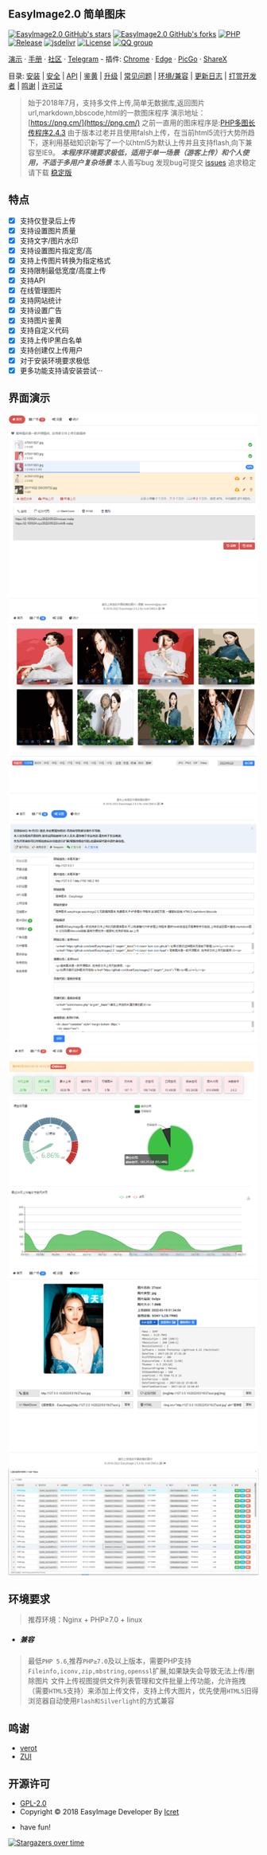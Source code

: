## EasyImage2.0 简单图床

[![EasyImage2.0 GitHub's stars](https://img.shields.io/github/stars/icret/easyImage2.0?style=social)](https://github.com/icret/EasyImages2.0/stargazers)
[![EasyImage2.0 GitHub's forks](https://img.shields.io/github/forks/icret/easyimage2.0?style=social)](https://github.com/icret/EasyImages2.0/network/members)
[![PHP](https://img.shields.io/badge/php-5.6%20--%208.0-blue.svg)](http://php.net)
[![Release](https://img.shields.io/github/v/release/icret/EasyImages2.0)](https://github.com/icret/EasyImages2.0/releases)
[![jsdelivr](https://data.jsdelivr.com/v1/package/gh/icret/EasyImages2.0/badge)](https://cdn.jsdelivr.net/gh/icret/EasyImages2.0@EasyImage2.0/)
[![License](https://img.shields.io/badge/license-GPL_V2.0-yellowgreen.svg)](https://github.com/icret/EasyImages2.0/blob/master/LICENSE)
[![QQ group](https://pub.idqqimg.com/wpa/images/group.png)](https://jq.qq.com/?_wv=1027&k=jfXRHU8Y)

[演示](https://png.cm/) · [手册](https://www.kancloud.cn/easyimage/easyimage/) · [社区](https://github.com/icret/EasyImages2.0/discussions) · [Telegram](https://t.me/Easy_Image) - 插件: [Chrome](/doc/Chrome插件.md) · [Edge](/doc/Edge插件.md) · [PicGo](/doc/使用PicGo上传.md) · [ShareX](/doc/使用ShareX上传.md)

目录: [安装](/doc/安装图床.md) | [安全](/doc/安全配置.md) | [API](/doc/API.md) | [鉴黄](/doc/鉴黄.md) | [升级](/doc/图床更新升级.md) | [常见问题](/doc/常见问题.md) | [环境/兼容](#环境要求) | [更新日志](/doc/更新日志.md) | [打赏开发者](/doc/打赏开发者.md) | [鸣谢](#鸣谢) | [许可证](#开源许可) 

> 始于2018年7月，支持多文件上传,简单无数据库,返回图片url,markdown,bbscode,html的一款图床程序
演示地址：[https://png.cm/](https://png.cm/) 
之前一直用的图床程序是:[PHP多图长传程序2.4.3](https://www.jb51.net/codes/40544.html)
由于版本过老并且使用falsh上传，在当前html5流行大势所趋下，遂利用基础知识新写了一个以html5为默认上传并且支持flash,向下兼容至IE9。
***本程序环境要求极低，适用于单一场景（游客上传）和个人使用，不适于多用户复杂场景***
>本人善写bug 发现bug可提交 [issues](https://github.com/icret/EasyImages2.0/issues) 追求稳定请下载 [稳定版](https://github.com/icret/EasyImages2.0/releases)

## 特点

* [x] 支持仅登录后上传
* [x] 支持设置图片质量
* [x] 支持文字/图片水印
* [x] 支持设置图片指定宽/高
* [x] 支持上传图片转换为指定格式
* [x] 支持限制最低宽度/高度上传
* [x] 支持API
* [x] 在线管理图片
* [x] 支持网站统计
* [x] 支持设置广告
* [x] 支持图片鉴黄
* [x] 支持自定义代码
* [x] 支持上传IP黑白名单
* [x] 支持创建仅上传用户
* [x] 对于安装环境要求极低
* [x] 更多功能支持请安装尝试···

 ## 界面演示
 
 ![简单图床 - 上传界面](./docs/images/README/674074848.png)
 ![简单图床 - 广场界面](./docs/images/README/3053540273.png)
 ![简单图床 - 后台界面](./docs/images/README/2657944724.png)
 ![简单图床 - 统计界面](./docs/images/README/1305032567.png)
 ![简单图床 - 图片信息](./docs/images/README/info.png)
 ![简单图床 - 上传日志](./docs/images/README/log.png)

## 环境要求
> 推荐环境：Nginx + PHP≥7.0 + linux

- ##### 兼容

 >最低`PHP 5.6`,推荐`PHP≥7.0`及以上版本，需要PHP支持`Fileinfo,iconv,zip,mbstring,openssl`扩展,如果缺失会导致无法上传/删除图片
 文件上传视图提供文件列表管理和文件批量上传功能，允许拖拽（需要`HTML5`支持）来添加上传文件，支持上传大图片，优先使用`HTML5`旧得浏览器自动使用`Flash和Silverlight`的方式兼容

## 鸣谢
 
- [verot](https://github.com/verot/class.upload.php "verot" )
- [ZUI](https://github.com/easysoft/zui "ZUI" )
  
## 开源许可

 - [GPL-2.0](https://github.com/icret/EasyImages2.0/blob/master/LICENSE) 
 - Copyright © 2018 EasyImage Developer By [Icret](https://github.com/icret)
 
* have fun!

[![Stargazers over time](https://starchart.cc/icret/EasyImages2.0.svg)](https://github.com/icret/EasyImages2.0/stargazers)